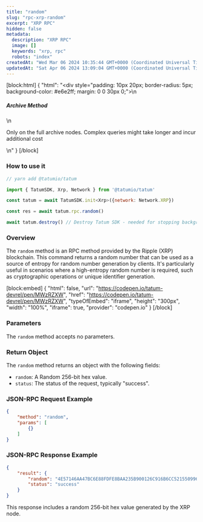 ```yaml
---
title: "random"
slug: "rpc-xrp-random"
excerpt: "XRP RPC"
hidden: false
metadata: 
  description: "XRP RPC"
  image: []
  keywords: "xrp, rpc"
  robots: "index"
createdAt: "Wed Mar 06 2024 10:35:44 GMT+0000 (Coordinated Universal Time)"
updatedAt: "Sat Apr 06 2024 13:09:04 GMT+0000 (Coordinated Universal Time)"
---
```

[block:html]
{
  "html": "<div style=\"padding: 10px 20px; border-radius: 5px; background-color: #e6e2ff; margin: 0 0 30px 0;\">\n  <h5>Archive Method</h5>\n  <p>Only on the full archive nodes. Complex queries might take longer and incur additional cost</p>\n</div>"
}
[/block]


### How to use it

```javascript
// yarn add @tatumio/tatum

import { TatumSDK, Xrp, Network } from '@tatumio/tatum'

const tatum = await TatumSDK.init<Xrp>({network: Network.XRP})

const res = await tatum.rpc.random()

await tatum.destroy() // Destroy Tatum SDK - needed for stopping background jobs
```

### Overview

The `random` method is an RPC method provided by the Ripple (XRP) blockchain. This command returns a random number that can be used as a source of entropy for random number generation by clients. It's particularly useful in scenarios where a high-entropy random number is required, such as cryptographic operations or unique identifier generation.

[block:embed]
{
  "html": false,
  "url": "https://codepen.io/tatum-devrel/pen/MWzRZXW",
  "href": "https://codepen.io/tatum-devrel/pen/MWzRZXW",
  "typeOfEmbed": "iframe",
  "height": "300px",
  "width": "100%",
  "iframe": true,
  "provider": "codepen.io"
}
[/block]

### Parameters

The `random` method accepts no parameters.

### Return Object

The `random` method returns an object with the following fields:

- `random`: A Random 256-bit hex value.
- `status`: The status of the request, typically "success".

### JSON-RPC Request Example

```json
{
    "method": "random",
    "params": [
        {}
    ]
}
```

### JSON-RPC Response Example

```json
{
    "result": {
        "random": "4E57146AA47BC6E88FDFE8BAA235B900126C916B6CC521550996F590487B837A",
        "status": "success"
    }
}
```

This response includes a random 256-bit hex value generated by the XRP node.
